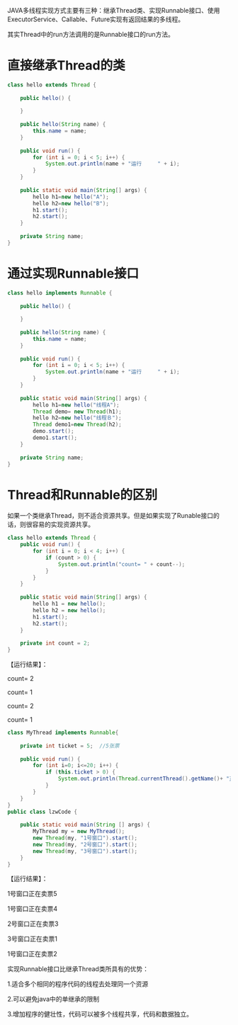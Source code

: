 
JAVA多线程实现方式主要有三种：继承Thread类、实现Runnable接口、使用ExecutorService、Callable、Future实现有返回结果的多线程。

其实Thread中的run方法调用的是Runnable接口的run方法。

# 直接继承Thread的类

```java
class hello extends Thread {
 
    public hello() {
 
    }
 
    public hello(String name) {
        this.name = name;
    }
 
    public void run() {
        for (int i = 0; i < 5; i++) {
            System.out.println(name + "运行     " + i);
        }
    }
 
    public static void main(String[] args) {
        hello h1=new hello("A");
        hello h2=new hello("B");
        h1.start();
        h2.start();
    }
 
    private String name;
}
```

# 通过实现Runnable接口

```java
class hello implements Runnable {
 
    public hello() {
 
    }
 
    public hello(String name) {
        this.name = name;
    }
 
    public void run() {
        for (int i = 0; i < 5; i++) {
            System.out.println(name + "运行     " + i);
        }
    }
 
    public static void main(String[] args) {
        hello h1=new hello("线程A");
        Thread demo= new Thread(h1);
        hello h2=new hello("线程Ｂ");
        Thread demo1=new Thread(h2);
        demo.start();
        demo1.start();
    }
 
    private String name;
}
```

# Thread和Runnable的区别

如果一个类继承Thread，则不适合资源共享。但是如果实现了Runable接口的话，则很容易的实现资源共享。

```java
class hello extends Thread {
    public void run() {
        for (int i = 0; i < 4; i++) {
            if (count > 0) {
                System.out.println("count= " + count--);
            }
        }
    }
 
    public static void main(String[] args) {
        hello h1 = new hello();
        hello h2 = new hello();
        h1.start();
        h2.start();
    }
 
    private int count = 2;
}
```

【运行结果】：

count= 2

count= 1

count= 2

count= 1

```java
class MyThread implements Runnable{
 
    private int ticket = 5;  //5张票
 
    public void run() {
        for (int i=0; i<=20; i++) {
            if (this.ticket > 0) {
                System.out.println(Thread.currentThread().getName()+ "正在卖票"+this.ticket--);
            }
        }
    }
}
public class lzwCode {
     
    public static void main(String [] args) {
        MyThread my = new MyThread();
        new Thread(my, "1号窗口").start();
        new Thread(my, "2号窗口").start();
        new Thread(my, "3号窗口").start();
    }
}
```

【运行结果】：

1号窗口正在卖票5

1号窗口正在卖票4

2号窗口正在卖票3

3号窗口正在卖票1

1号窗口正在卖票2


实现Runnable接口比继承Thread类所具有的优势：

1.适合多个相同的程序代码的线程去处理同一个资源

2.可以避免java中的单继承的限制

3.增加程序的健壮性，代码可以被多个线程共享，代码和数据独立。